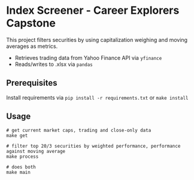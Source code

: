 # Index Screener - Career Explorers Capstone

This project filters securities by using capitalization weighing and moving averages as metrics. 
- Retrieves trading data from Yahoo Finance API via ``yfinance``
- Reads/writes to .xlsx via ``pandas``

## Prerequisites
Install requirements via ``pip install -r requirements.txt`` or ``make install``

## Usage
```
# get current market caps, trading and close-only data
make get

# filter top 20/3 securities by weighted performance, performance against moving average
make process

# does both
make main
```